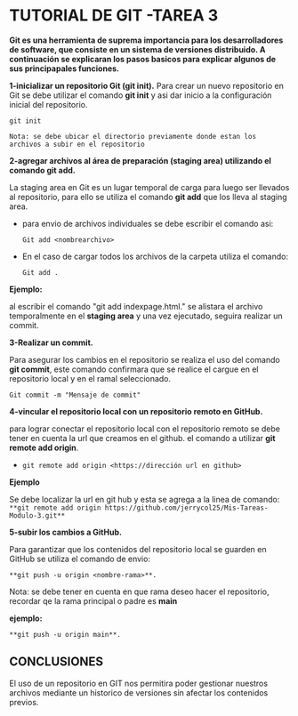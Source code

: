 # TUTORIAL DE GIT -TAREA 3

**Git es una herramienta de suprema importancia para los desarrolladores de software, que consiste en un sistema de versiones distribuido. A continuación se explicaran los pasos basicos para explicar algunos de sus principapales funciones.**

**1-inicializar un repositorio Git (git init).**
Para crear un nuevo repositorio en Git se debe utilizar el comando **git init** y asi dar inicio a la configuración inicial del repositorio. 

```git init```

```Nota: se debe ubicar el directorio previamente donde estan los archivos a subir en el repositorio```

**2-agregar archivos al área de preparación (staging area) utilizando el comando git add.**

La staging area en Git es un lugar temporal de carga para luego ser llevados al repositorio, para ello se utiliza el comando **git add** que los lleva al staging area.

- para envio de archivos individuales se debe escribir el comando asi:

   ```Git add <nombrearchivo>```

- En el caso de cargar todos los archivos de la carpeta utiliza el comando:

   ```Git add .```



**Ejemplo:**

al escribir el comando "git add indexpage.html." se alistara el archivo temporalmente en el **staging area** y una vez ejecutado, seguira realizar un commit.

**3-Realizar un commit.**

Para asegurar los cambios en el repositorio se realiza el uso del comando **git commit**, este comando confirmara que se realice el cargue en el repositorio local y en el ramal seleccionado.

```Git commit -m "Mensaje de commit"```


**4-vincular el repositorio local con un repositorio remoto en GitHub.**

para lograr conectar el repositorio local con el repositorio remoto se debe tener en cuenta la url  que creamos en el github. el comando a utilizar **git remote add origin**.

- ```git remote add origin <https://dirección url en github>```


**Ejemplo**

Se debe localizar la url en git hub y esta se agrega a la linea de comando: ```**git remote add origin https://github.com/jerrycol25/Mis-Tareas-Modulo-3.git**```


**5-subir los cambios a GitHub.**

Para garantizar que los contenidos del repositorio local se guarden en GitHub se utiliza el  comando de envio: 

```**git push -u origin <nombre-rama>**.```

Nota: se debe tener en cuenta en que rama deseo hacer el repositorio,  recordar qe la rama principal o padre es **main**

**ejemplo:** 

```**git push -u origin main**.``` 

## CONCLUSIONES

El uso de un repositorio en GIT nos permitira poder gestionar nuestros archivos mediante un historico de versiones sin afectar los contenidos previos.






